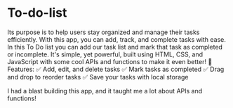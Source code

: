 # To-do-list
   Its purpose is to help users stay organized and manage their tasks efficiently. With this app, you can add, track, and complete tasks with ease.    In this To Do list you can add our task list and mark that task as completed or incomplete. 
   It's simple, yet powerful, built using HTML, CSS, and JavaScript with some cool APIs and functions to make it even better!
   🔹 Features:
✅ Add, edit, and delete tasks
✅ Mark tasks as completed
✅ Drag and drop to reorder tasks
✅ Save your tasks with local storage

I had a blast building this app, and it taught me a lot about APIs and functions! 
